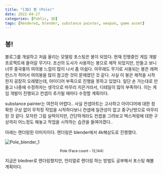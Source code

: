 ```yaml
---
title: "[3D] 봉 (Pole)"
date: 2022-04-27
categories: [Public, 3D]
tags: [Rendered, blender, substance painter, weapon, game asset]
---
```


## 봉!
블로그를 개설하고 처음 올리는 모델링 포스팅은 봉이 되었다. 현재 진행중인 게임 개발 프로젝트에 들어갈 무기다. 조선의 도사가 사용하는 봉으로 제작 되었지만, 만들고 보니 너무 중국풍의 여의봉 느낌이 많이 나서 좀 아쉽다. 아무래도 무기로 사용되는 봉은 레퍼런스가 적어서 여의봉을 많이 참고한 것이 문제였던 것 같다. 사실 이 봉은 제작을 시작한지 굉장히 오래됐는데, 아이디어 부족으로 진행을 못하고 있었다. 일단 손 가는대로 만들고 나중에 수정하자는 생각으로 마무리 지은거라서, 디테일이 많이 부족하다. 이는 게임 개발이 진행되고 컨셉이 추가될 때마다 수정할 계획이다.

substance painter는 여전히 어렵다.. 사실 컨셉아트는 고사하고 아이디어에 대한 정확한 구상 없이 무작정 작업을 시작하다보니 컨셉에 일관성이 없고 중구난방으로 마무리 된 것 같다. 모자란 그림 실력이지만, 간단하게라도 컨셉을 그려보고 텍스쳐링에 대한 구상까지 어느정도 해놓고 작업을 시작하는 습관을 들여야겠다..

아래는 렌더링된 이미지이다. 렌더링은 blender에서 4k해상도로 진행했다.

![Pole_blender_1](https://i.esdrop.com/d/f/GVmXMpARey/ghh1QCW8Tv.png "Pole (render in blender)")
<center><sub>Pole (Face count - 12,144)</sub></center>


지금은 bledner로 렌더링했지만, 언리얼로 렌더링 하는 방법도 공부해서 포스팅 해볼 계획이다.